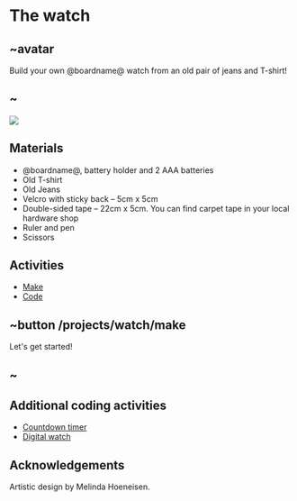# The watch

## ~avatar

Build your own @boardname@ watch from an old pair of jeans and T-shirt!

## ~

![](/static/mb/lessons/the-watch-1.png)

## Materials

* @boardname@, battery holder and 2 AAA batteries
* Old T-shirt
* Old Jeans
* Velcro with sticky back – 5cm x 5cm
* Double-sided tape – 22cm x 5cm. You can find carpet tape in your local hardware shop
* Ruler and pen
* Scissors

## Activities

* [Make](/projects/watch/make)  
* [Code](/projects/watch/code)

## ~button /projects/watch/make

Let's get started!

## ~

## Additional coding activities

* [Countdown timer](/projects/watch/timer)
* [Digital watch](/projects/watch/digital-watch)

## Acknowledgements

Artistic design by Melinda Hoeneisen.


